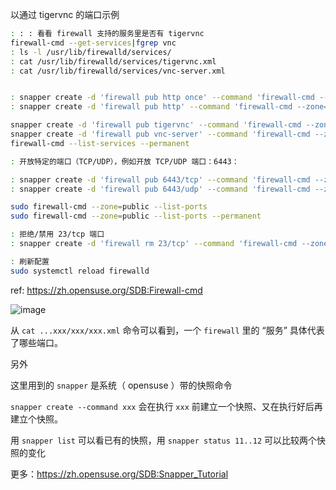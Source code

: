 
以通过 tigervnc 的端口示例


~~~~ bash
: : : 看看 firewall 支持的服务里是否有 tigervnc  
firewall-cmd --get-services|fgrep vnc
: ls -l /usr/lib/firewalld/services/
: cat /usr/lib/firewalld/services/tigervnc.xml
: cat /usr/lib/firewalld/services/vnc-server.xml


: snapper create -d 'firewall pub http once' --command 'firewall-cmd --zone=public --add-service=http ## 运行时规则'
: snapper create -d 'firewall pub http' --command 'firewall-cmd --zone=public --add-service=http --permanent ## 永久规则'

snapper create -d 'firewall pub tigervnc' --command 'firewall-cmd --zone=public --add-service=tigervnc --permanent'
snapper create -d 'firewall pub vnc-server' --command 'firewall-cmd --zone=public --add-service=vnc-server --permanent'
firewall-cmd --list-services --permanent

: 开放特定的端口（TCP/UDP），例如开放 TCP/UDP 端口：6443：

: snapper create -d 'firewall pub 6443/tcp' --command 'firewall-cmd --zone=public --add-port=6443/tcp --permanent'
: snapper create -d 'firewall pub 6443/udp' --command 'firewall-cmd --zone=public --add-port=6443/udp --permanent'

sudo firewall-cmd --zone=public --list-ports
sudo firewall-cmd --zone=public --list-ports --permanent

: 拒绝/禁用 23/tcp 端口
: snapper create -d 'firewall rm 23/tcp' --command 'firewall-cmd --zone=public --remove-port=23/tcp --permanent'

: 刷新配置
sudo systemctl reload firewalld
~~~~



ref: https://zh.opensuse.org/SDB:Firewall-cmd



![image](https://user-images.githubusercontent.com/103625580/163377880-8978006d-52a1-462a-bf3d-7c9a29923dca.png)


从 `cat ...xxx/xxx/xxx.xml` 命令可以看到，一个 `firewall` 里的 “服务” 具体代表了哪些端口。


另外

这里用到的 `snapper` 是系统（ opensuse ）带的快照命令

`snapper create --command xxx` 会在执行 `xxx` 前建立一个快照、又在执行好后再建立个快照。

用 `snapper list` 可以看已有的快照，用 `snapper status 11..12` 可以比较两个快照的变化

更多：https://zh.opensuse.org/SDB:Snapper_Tutorial



 

